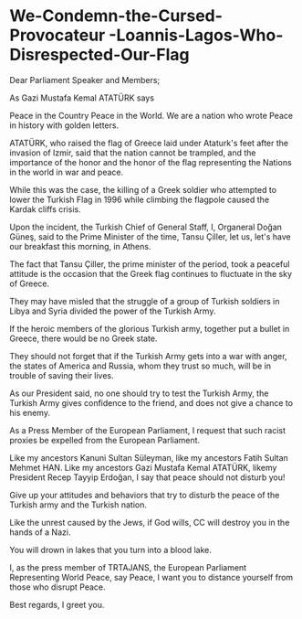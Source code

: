 # We-Condemn-the-Cursed-Provocateur -Loannis-Lagos-Who-Disrespected-Our-Flag

Dear  Parliament Speaker and Members;

 As Gazi Mustafa Kemal ATATÜRK says

Peace in the Country Peace in the World. We are a nation who wrote Peace in history with golden letters.

ATATÜRK, who raised the flag of Greece laid under Ataturk's feet after the invasion of Izmir, said that the nation cannot be trampled, and the importance of the honor and the honor of the flag representing the Nations in the world in war and peace.

While this was the case, the killing of a Greek soldier who attempted to lower the Turkish Flag in 1996 while climbing the flagpole caused the Kardak cliffs crisis.

Upon the incident, the Turkish Chief of General Staff, I, Organeral Doğan Güneş, said to the Prime Minister of the time, Tansu Çiller, let us, let's have our breakfast this morning, in Athens.

The fact that Tansu Çiller, the prime minister of the period, took a peaceful attitude is the occasion that the Greek flag continues to fluctuate in the sky of Greece.

They may have misled that the struggle of a group of Turkish soldiers in Libya and Syria divided the power of the Turkish Army.

If the heroic members of the glorious Turkish army, together put a bullet in Greece, there would be no Greek state.

They should not forget that if the Turkish Army gets into a war with anger, the states of America and Russia, whom they trust so much, will be in trouble of saving their lives.

As our President said, no one should try to test the Turkish Army, the Turkish Army gives confidence to the friend, and does not give a chance to his enemy.

As a Press Member of the European Parliament, I request that such racist proxies be expelled from the European Parliament.

Like my ancestors Kanuni Sultan Süleyman, like my ancestors Fatih Sultan Mehmet HAN. Like my ancestors Gazi Mustafa Kemal ATATÜRK, likemy President Recep Tayyip Erdoğan, I say that peace should not disturb you!

Give up your attitudes and behaviors that try to disturb the peace of the Turkish army and the Turkish nation.

Like the unrest caused by the Jews, if God wills, CC will destroy you in the hands of a Nazi.

You will drown in lakes that you turn into a blood lake.

I, as the press member of TRTAJANS, the European Parliament Representing World Peace, say Peace, I want you to distance yourself from those who disrupt Peace.

Best regards, I greet you.
